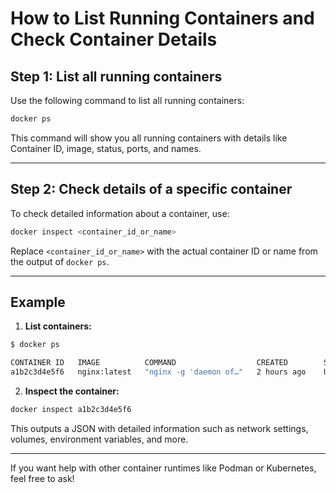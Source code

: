 # How to List Running Containers and Check Container Details

## Step 1: List all running containers

Use the following command to list all running containers:

```bash
docker ps
```

This command will show you all running containers with details like Container ID, image, status, ports, and names.

---

## Step 2: Check details of a specific container

To check detailed information about a container, use:

```bash
docker inspect <container_id_or_name>
```

Replace `<container_id_or_name>` with the actual container ID or name from the output of `docker ps`.

---

## Example

1. **List containers:**

```bash
$ docker ps

CONTAINER ID   IMAGE          COMMAND                  CREATED        STATUS       PORTS                    NAMES
a1b2c3d4e5f6   nginx:latest   "nginx -g 'daemon of…"   2 hours ago    Up 2 hours   0.0.0.0:8080->80/tcp     webserver
```

2. **Inspect the container:**

```bash
docker inspect a1b2c3d4e5f6
```

This outputs a JSON with detailed information such as network settings, volumes, environment variables, and more.

---

If you want help with other container runtimes like Podman or Kubernetes, feel free to ask!
